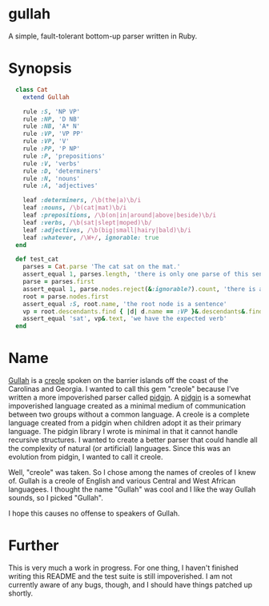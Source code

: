 # gullah

A simple, fault-tolerant bottom-up parser written in Ruby.

# Synopsis

```ruby
  class Cat
    extend Gullah

    rule :S, 'NP VP'
    rule :NP, 'D NB'
    rule :NB, 'A* N'
    rule :VP, 'VP PP'
    rule :VP, 'V'
    rule :PP, 'P NP'
    rule :P, 'prepositions'
    rule :V, 'verbs'
    rule :D, 'determiners'
    rule :N, 'nouns'
    rule :A, 'adjectives'

    leaf :determiners, /\b(the|a)\b/i
    leaf :nouns, /\b(cat|mat)\b/i
    leaf :prepositions, /\b(on|in|around|above|beside)\b/i
    leaf :verbs, /\b(sat|slept|moped)\b/
    leaf :adjectives, /\b(big|small|hairy|bald)\b/i
    leaf :whatever, /\W+/, ignorable: true
  end

  def test_cat
    parses = Cat.parse 'The cat sat on the mat.'
    assert_equal 1, parses.length, 'there is only one parse of this sentence'
    parse = parses.first
    assert_equal 1, parse.nodes.reject(&:ignorable?).count, 'there is a root node for this parse'
    root = parse.nodes.first
    assert_equal :S, root.name, 'the root node is a sentence'
    vp = root.descendants.find { |d| d.name == :VP }&.descendants&.find { |d| d.name == :V }
    assert_equal 'sat', vp&.text, 'we have the expected verb'
  end
```

# Name

[Gullah](https://en.wikipedia.org/wiki/Gullah_language) is a [creole](https://en.wikipedia.org/wiki/Gullah_language)
spoken on the barrier islands off the coast of the Carolinas and Georgia. I wanted to call this gem "creole" because I've
written a more impoverished parser called [pidgin](https://github.com/dfhoughton/pidgin). A
[pidgin](https://en.wikipedia.org/wiki/Pidgin) is a somewhat impoverished language created as a minimal medium
of communication between two groups without a common language. A creole is a complete language created from a pidgin
when children adopt it as their primary language. The pidgin library I wrote is minimal in that it cannot handle
recursive structures. I wanted to create a better parser that could handle all the complexity of natural (or artificial)
languages. Since this was an evolution from pidgin, I wanted to call it creole.

Well, "creole" was taken. So I chose among the names of creoles of I knew of. Gullah is a creole of English and various
Central and West African languagees. I thought the name "Gullah" was cool and I like the way Gullah sounds, so I picked "Gullah".

I hope this causes no offense to speakers of Gullah.

# Further

This is very much a work in progress. For one thing, I haven't finished writing this README and the test suite is
still impoverished. I am not currently aware of any bugs, though, and I should have things patched up shortly.

